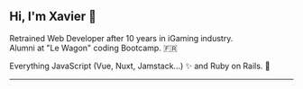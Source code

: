 
## Hi, I'm Xavier :wave:

Retrained Web Developer after 10 years in iGaming industry. <br/>
Alumni at "Le Wagon" coding Bootcamp. :fr:

Everything JavaScript (Vue, Nuxt, Jamstack...) :sparkles: and Ruby on Rails. :gem:

----
